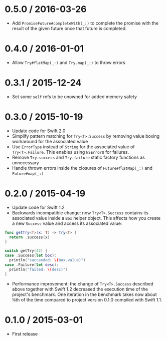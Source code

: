 # 0.5.0 / 2016-03-26

* Add `PromiseFuture#completeWith(_:)` to complete the promise with
  the result of the given future once that future is completed.

# 0.4.0 / 2016-01-01

* Allow `Try#flatMap(_:)` and `Try.map(_:)` to throw errors

# 0.3.1 / 2015-12-24

* Set some `self` refs to be unowned for added memory safety

# 0.3.0 / 2015-10-19

* Update code for Swift 2.0
* Simplify pattern matching for `Try<T>.Success` by removing value
  boxing workaround for the associated value
* Use `ErrorType` instead of `String` for the associated value of
  `Try<T>.Failure`. This enables using `NSError`s for failures.
* Remove `Try.success` and `Try.failure` static factory functions as
  unnecessary
* Handle thrown errors inside the closures of `Future#flatMap(_:)`
  and `Future#map(_:)`

# 0.2.0 / 2015-04-19

* Update code for Swift 1.2
* Backwards incompatible change: now `Try<T>.Success` contains its
  associated value inside a `Box` helper object. This affects how
  you create a new `Success` value and access its associated value:

```swift
func getTry<T>(x: T) -> Try<T> {
  return .success(x)
}

switch getTry(42) {
case .Success(let box):
  println("succeeded: \(box.value)")
case .Failure(let desc):
  println("failed: \(desc)")
}
```

* Performance improvement: the change of `Try<T>.Success` described
  above together with Swift 1.2 decreased the execution time of the
  project's benchmark. One iteration in the benchmark takes now about
  ¼th of the time compared to project version 0.1.0 compiled with
  Swift 1.1.

# 0.1.0 / 2015-03-01

* First release
